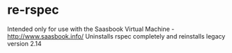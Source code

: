 # re-rspec
Intended only for use with the Saasbook Virtual Machine - http://www.saasbook.info/
Uninstalls rspec completely and reinstalls legacy version 2.14
